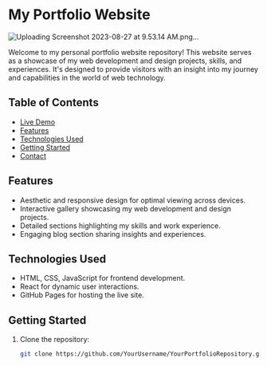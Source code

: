 # My Portfolio Website


![Uploading Screenshot 2023-08-27 at 9.53.14 AM.png…]()

Welcome to my personal portfolio website repository! This website serves as a showcase of my web development and design projects, skills, and experiences. It's designed to provide visitors with an insight into my journey and capabilities in the world of web technology.

## Table of Contents

- [Live Demo](#live-demo)
- [Features](#features)
- [Technologies Used](#technologies-used)
- [Getting Started](#getting-started)
- [Contact](#contact)


## Features

- Aesthetic and responsive design for optimal viewing across devices.
- Interactive gallery showcasing my web development and design projects.
- Detailed sections highlighting my skills and work experience.
- Engaging blog section sharing insights and experiences.

## Technologies Used

- HTML, CSS, JavaScript for frontend development.
- React for dynamic user interactions.
- GitHub Pages for hosting the live site.

## Getting Started

1. Clone the repository:
   ```sh
   git clone https://github.com/YourUsername/YourPortfolioRepository.git
